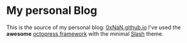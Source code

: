 My personal Blog
================

This is the source of my personal blog: [0xNaN.github.io](http://0xNaN.github.io)
I've used the **awesome** [octopress framework](http://octopress.org/) with the minimal [Slash](https://github.com/tommy351/Octopress-Theme-Slash) theme.


